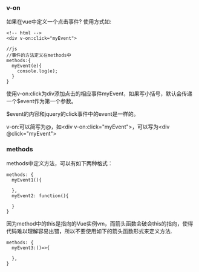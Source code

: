 ### v-on
如果在vue中定义一个点击事件?
使用方式如:
``` vue
<!-- html -->
<div v-on:click="myEvent">

//js
//事件的方法定义在methods中
methods:{
  myEvent(e){
    console.log(e);
  }
}

```
使用v-on:click为div添加点击的相应事件myEvent，如果写小括号，默认会传递一个$event作为第一个参数。

$event的内容和jquery的click事件中的event是一样的。

v-on:可以简写为@，如\<div v-on:click="myEvent">，可以写为<div @click="myEvent">

### methods
methods中定义方法，可以有如下两种格式：
```
methods: {
  myEvent1(){

  },
  myEvent2: function(){

  }
}
```
因为method中的this是指向的Vue实例vm，而箭头函数会破会this的指向，使得代码难以理解容易出错，所以不要使用如下的箭头函数形式来定义方法.
```
methods: {
  myEvent3:()=>{

  },
}
```
